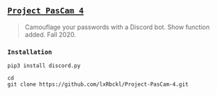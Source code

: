 ## [`Project PasCam 4`](http://lxrbckl.com/Project-PasCam-4)
> Camouflage your passwords with a Discord bot. Show function added. Fall 2020.

### `Installation`
```
pip3 install discord.py

cd
git clone https://github.com/lxRbckl/Project-PasCam-4.git
```
